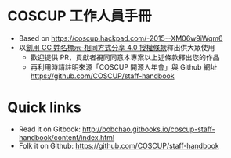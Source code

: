 # COSCUP 工作人員手冊

* Based on https://coscup.hackpad.com/-2015--XM06w9iWqm6
* 以[創用 CC 姓名標示-相同方式分享 4.0 授權條款](https://creativecommons.org/licenses/by-sa/4.0/)釋出供大眾使用
    * 歡迎提供 PR，貢獻者視同同意本專案以上述條款釋出您的作品
    * 再利用時請註明來源「COSCUP 開源人年會」與 Github 網址 https://github.com/COSCUP/staff-handbook

# Quick links

* Read it on Gitbook: http://bobchao.gitbooks.io/coscup-staff-handbook/content/index.html
* Folk it on Github: https://github.com/COSCUP/staff-handbook